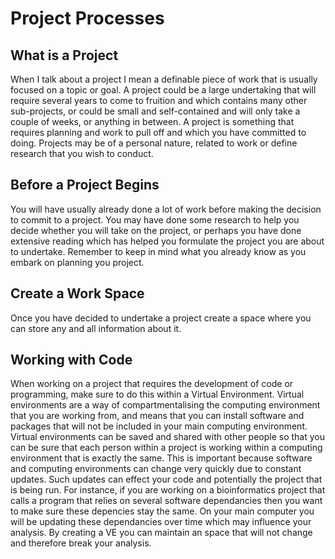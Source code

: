 # Project Processes

## What is a Project
When I talk about a project I mean a definable piece of work that is usually focused on a topic or goal. A project could be a large undertaking that will require several years to come to fruition and which contains many other sub-projects, or could be small and  self-contained and will only take a couple of weeks, or anything in between. A project is something that requires planning and work to pull off and which you have committed to doing. Projects may be of a personal nature, related to work or define research that you wish to conduct. 

## Before a Project Begins
You will have usually already done a lot of work before making the decision to commit to a project. You may have done some research to help you decide whether you will take on the project, or perhaps you have done extensive reading which has helped you formulate the project you are about to undertake. Remember to keep in mind what you already know as you embark on planning you project.

## Create a Work Space
Once you have decided to undertake a project create a space where you can store any and all information about it.

## Working with Code
When working on a project that requires the development of code or programming, make sure to do this within a Virtual Environment. Virtual environments are a way of compartmentalising the computing environment that you are working from, and means that you can install software and packages that will not be included in your main computing environment. Virtual environments can be saved and shared with other people so that you can be sure that each person within a project is working within a computing environment that is exactly the same. This is important because software and computing environments can change very quickly due to constant updates. Such updates can effect your code and potentially the project that is being run. For instance, if you are working on a bioinformatics project that calls a program that relies on several software dependancies then you want to make sure these depencies stay the same. On your main computer you will be updating these dependancies over time which may influence your analysis. By creating a VE you can maintain an space that will not change and therefore break your analysis.
